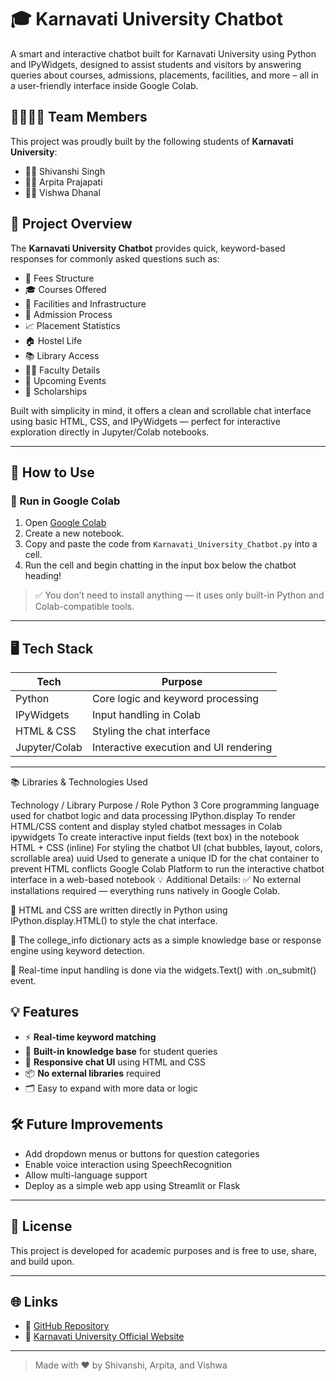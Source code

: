 # 🎓 Karnavati University Chatbot

A smart and interactive chatbot built for Karnavati University using Python and IPyWidgets, designed to assist students and visitors by answering queries about courses, admissions, placements, facilities, and more – all in a user-friendly interface inside Google Colab.

## 👨‍👩‍👧‍👦 Team Members

This project was proudly built by the following students of **Karnavati University**:

- 👩‍💻 Shivanshi Singh  
- 👩‍💻 Arpita Prajapati  
- 👩‍💻 Vishwa Dhanal  

## 📌 Project Overview

The **Karnavati University Chatbot** provides quick, keyword-based responses for commonly asked questions such as:

- 💸 Fees Structure  
- 🎓 Courses Offered  
- 🏫 Facilities and Infrastructure  
- 📝 Admission Process  
- 📈 Placement Statistics  
- 🏠 Hostel Life  
- 📚 Library Access  
- 👨‍🏫 Faculty Details  
- 🎉 Upcoming Events  
- 🎁 Scholarships  

Built with simplicity in mind, it offers a clean and scrollable chat interface using basic HTML, CSS, and IPyWidgets — perfect for interactive exploration directly in Jupyter/Colab notebooks.

---

## 🚀 How to Use

### 🧪 Run in Google Colab

1. Open [Google Colab](https://colab.research.google.com)
2. Create a new notebook.
3. Copy and paste the code from `Karnavati_University_Chatbot.py` into a cell.
4. Run the cell and begin chatting in the input box below the chatbot heading!

> ✅ You don’t need to install anything — it uses only built-in Python and Colab-compatible tools.

---

## 🖥️ Tech Stack

| Tech          | Purpose                                |
|---------------|----------------------------------------|
| Python        | Core logic and keyword processing      |
| IPyWidgets    | Input handling in Colab                |
| HTML & CSS    | Styling the chat interface             |
| Jupyter/Colab | Interactive execution and UI rendering |

---

📚 Libraries & Technologies Used

Technology / Library	Purpose / Role
Python 3	Core programming language used for chatbot logic and data processing
IPython.display	To render HTML/CSS content and display styled chatbot messages in Colab
ipywidgets	To create interactive input fields (text box) in the notebook
HTML + CSS (inline)	For styling the chatbot UI (chat bubbles, layout, colors, scrollable area)
uuid	Used to generate a unique ID for the chat container to prevent HTML conflicts
Google Colab	Platform to run the interactive chatbot interface in a web-based notebook
💡 Additional Details:
✅ No external installations required — everything runs natively in Google Colab.

🎨 HTML and CSS are written directly in Python using IPython.display.HTML() to style the chat interface.

🧠 The college_info dictionary acts as a simple knowledge base or response engine using keyword detection.

🔄 Real-time input handling is done via the widgets.Text() with .on_submit() event.

## 💡 Features

- ⚡ **Real-time keyword matching**
- 🧠 **Built-in knowledge base** for student queries
- 🎨 **Responsive chat UI** using HTML and CSS
- 📦 **No external libraries** required
- 🗂️ Easy to expand with more data or logic


## 🛠️ Future Improvements

- Add dropdown menus or buttons for question categories
- Enable voice interaction using SpeechRecognition
- Allow multi-language support
- Deploy as a simple web app using Streamlit or Flask

---

## 📝 License

This project is developed for academic purposes and is free to use, share, and build upon.

---

## 🌐 Links

- 📁 [GitHub Repository](https://github.com/YourUsername/Karnavati-University-Chatbot)
- 📘 [Karnavati University Official Website](https://karnavatiuniversity.edu.in/)

---

> Made with ❤️ by Shivanshi, Arpita, and Vishwa






 
